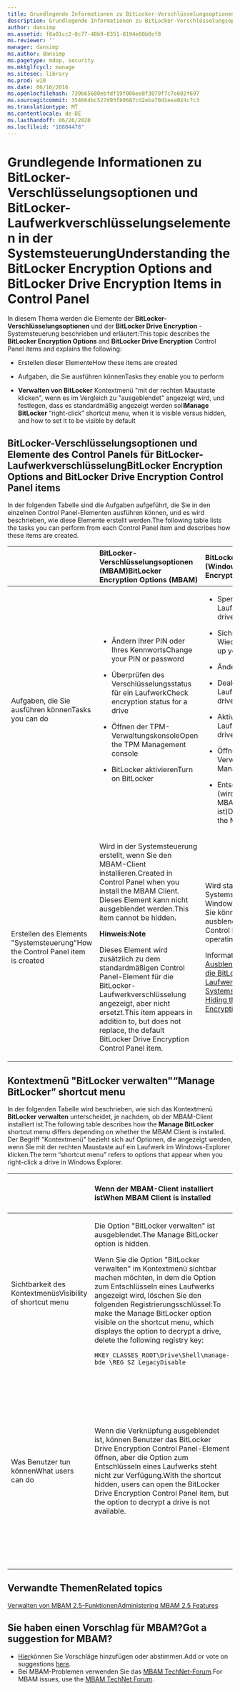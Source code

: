 ```yaml
---
title: Grundlegende Informationen zu BitLocker-Verschlüsselungsoptionen und BitLocker-Laufwerkverschlüsselungselementen in der Systemsteuerung
description: Grundlegende Informationen zu BitLocker-Verschlüsselungsoptionen und BitLocker-Laufwerkverschlüsselungselementen in der Systemsteuerung
author: dansimp
ms.assetid: f8a01cc2-0c77-48b9-8351-8194e80b0cf8
ms.reviewer: ''
manager: dansimp
ms.author: dansimp
ms.pagetype: mdop, security
ms.mktglfcycl: manage
ms.sitesec: library
ms.prod: w10
ms.date: 06/16/2016
ms.openlocfilehash: 739b65680ebfdf19f006ee8f3079f7c7e602f697
ms.sourcegitcommit: 354664bc527d93f80687cd2eba70d1eea024c7c3
ms.translationtype: MT
ms.contentlocale: de-DE
ms.lasthandoff: 06/26/2020
ms.locfileid: "10804478"
---
```

# <span data-ttu-id="09e84-103">Grundlegende Informationen zu BitLocker-Verschlüsselungsoptionen und BitLocker-Laufwerkverschlüsselungselementen in der Systemsteuerung</span><span class="sxs-lookup"><span data-stu-id="09e84-103">Understanding the BitLocker Encryption Options and BitLocker Drive Encryption Items in Control Panel</span></span>


<span data-ttu-id="09e84-104">In diesem Thema werden die Elemente der **BitLocker-Verschlüsselungsoptionen** und der **BitLocker Drive Encryption** -Systemsteuerung beschrieben und erläutert:</span><span class="sxs-lookup"><span data-stu-id="09e84-104">This topic describes the **BitLocker Encryption Options** and **BitLocker Drive Encryption** Control Panel items and explains the following:</span></span>

-   <span data-ttu-id="09e84-105">Erstellen dieser Elemente</span><span class="sxs-lookup"><span data-stu-id="09e84-105">How these items are created</span></span>

-   <span data-ttu-id="09e84-106">Aufgaben, die Sie ausführen können</span><span class="sxs-lookup"><span data-stu-id="09e84-106">Tasks they enable you to perform</span></span>

-   <span data-ttu-id="09e84-107">**Verwalten von BitLocker** Kontextmenü "mit der rechten Maustaste klicken", wenn es im Vergleich zu "ausgeblendet" angezeigt wird, und festlegen, dass es standardmäßig angezeigt werden soll</span><span class="sxs-lookup"><span data-stu-id="09e84-107">**Manage BitLocker** “right-click” shortcut menu, when it is visible versus hidden, and how to set it to be visible by default</span></span>

## <span data-ttu-id="09e84-108">BitLocker-Verschlüsselungsoptionen und Elemente des Control Panels für BitLocker-Laufwerkverschlüsselung</span><span class="sxs-lookup"><span data-stu-id="09e84-108">BitLocker Encryption Options and BitLocker Drive Encryption Control Panel items</span></span>


<span data-ttu-id="09e84-109">In der folgenden Tabelle sind die Aufgaben aufgeführt, die Sie in den einzelnen Control Panel-Elementen ausführen können, und es wird beschrieben, wie diese Elemente erstellt werden.</span><span class="sxs-lookup"><span data-stu-id="09e84-109">The following table lists the tasks you can perform from each Control Panel item and describes how these items are created.</span></span>

<table>
<colgroup>
<col width="33%" />
<col width="33%" />
<col width="33%" />
</colgroup>
<thead>
<tr class="header">
<th align="left"></th>
<th align="left"><span data-ttu-id="09e84-110">BitLocker-Verschlüsselungsoptionen (MBAM)</span><span class="sxs-lookup"><span data-stu-id="09e84-110">BitLocker Encryption Options (MBAM)</span></span></th>
<th align="left"><span data-ttu-id="09e84-111">BitLocker-Laufwerkverschlüsselung (Windows)</span><span class="sxs-lookup"><span data-stu-id="09e84-111">BitLocker Drive Encryption (Windows)</span></span></th>
</tr>
</thead>
<tbody>
<tr class="odd">
<td align="left"><p><span data-ttu-id="09e84-112">Aufgaben, die Sie ausführen können</span><span class="sxs-lookup"><span data-stu-id="09e84-112">Tasks you can do</span></span></p></td>
<td align="left"><ul>
<li><p><span data-ttu-id="09e84-113">Ändern Ihrer PIN oder Ihres Kennworts</span><span class="sxs-lookup"><span data-stu-id="09e84-113">Change your PIN or password</span></span></p></li>
<li><p><span data-ttu-id="09e84-114">Überprüfen des Verschlüsselungsstatus für ein Laufwerk</span><span class="sxs-lookup"><span data-stu-id="09e84-114">Check encryption status for a drive</span></span></p></li>
<li><p><span data-ttu-id="09e84-115">Öffnen der TPM-Verwaltungskonsole</span><span class="sxs-lookup"><span data-stu-id="09e84-115">Open the TPM Management console</span></span></p></li>
<li><p><span data-ttu-id="09e84-116">BitLocker aktivieren</span><span class="sxs-lookup"><span data-stu-id="09e84-116">Turn on BitLocker</span></span></p></li>
</ul></td>
<td align="left"><ul>
<li><p><span data-ttu-id="09e84-117">Sperren des Schutzes für ein Laufwerk</span><span class="sxs-lookup"><span data-stu-id="09e84-117">Suspend protection for a drive</span></span></p></li>
<li><p><span data-ttu-id="09e84-118">Sichern des Wiederherstellungsschlüssels</span><span class="sxs-lookup"><span data-stu-id="09e84-118">Back up your recovery key</span></span></p></li>
<li><p><span data-ttu-id="09e84-119">Ändern der PIN</span><span class="sxs-lookup"><span data-stu-id="09e84-119">Change your PIN</span></span></p></li>
<li><p><span data-ttu-id="09e84-120">Deaktivieren von BitLocker für ein Laufwerk</span><span class="sxs-lookup"><span data-stu-id="09e84-120">Turn off BitLocker for a drive</span></span></p></li>
<li><p><span data-ttu-id="09e84-121">Aktivieren von BitLocker für ein Laufwerk</span><span class="sxs-lookup"><span data-stu-id="09e84-121">Turn on BitLocker for a drive</span></span></p></li>
<li><p><span data-ttu-id="09e84-122">Öffnen der TPM-Verwaltungskonsole</span><span class="sxs-lookup"><span data-stu-id="09e84-122">Open the TPM Management console</span></span></p></li>
<li><p><span data-ttu-id="09e84-123">Entschlüsseln eines Laufwerks (wird nur angezeigt, wenn der MBAM-Client nicht installiert ist)</span><span class="sxs-lookup"><span data-stu-id="09e84-123">Decrypt a drive (appears only if the MBAM Client is NOT installed)</span></span></p></li>
</ul></td>
</tr>
<tr class="even">
<td align="left"><p><span data-ttu-id="09e84-124">Erstellen des Elements "Systemsteuerung"</span><span class="sxs-lookup"><span data-stu-id="09e84-124">How the Control Panel item is created</span></span></p></td>
<td align="left"><p><span data-ttu-id="09e84-125">Wird in der Systemsteuerung erstellt, wenn Sie den MBAM-Client installieren.</span><span class="sxs-lookup"><span data-stu-id="09e84-125">Created in Control Panel when you install the MBAM Client.</span></span> <span data-ttu-id="09e84-126">Dieses Element kann nicht ausgeblendet werden.</span><span class="sxs-lookup"><span data-stu-id="09e84-126">This item cannot be hidden.</span></span></p>
<div class="alert">
<strong><span data-ttu-id="09e84-127">Hinweis:</span><span class="sxs-lookup"><span data-stu-id="09e84-127">Note</span></span></strong><br/><p><span data-ttu-id="09e84-128">Dieses Element wird zusätzlich zu dem standardmäßigen Control Panel-Element für die BitLocker-Laufwerkverschlüsselung angezeigt, aber nicht ersetzt.</span><span class="sxs-lookup"><span data-stu-id="09e84-128">This item appears in addition to, but does not replace, the default BitLocker Drive Encryption Control Panel item.</span></span></p>
</div>
<div>

</div></td>
<td align="left"><p><span data-ttu-id="09e84-129">Wird standardmäßig in der Systemsteuerung als Teil des Windows-Betriebssystems angezeigt, Sie können es aber ausblenden.</span><span class="sxs-lookup"><span data-stu-id="09e84-129">Appears by default in Control Panel as part of the Windows operating system, but you can hide it.</span></span></p>
<p><span data-ttu-id="09e84-130">Informationen dazu finden Sie unter <a href="hiding-the-default-bitlocker-drive-encryption-item-in-control-panel-mbam-25.md" data-raw-source="[Hiding the Default BitLocker Drive Encryption Item in Control Panel](hiding-the-default-bitlocker-drive-encryption-item-in-control-panel-mbam-25.md)"> Ausblenden des Standardelements für die BitLocker-Laufwerkverschlüsselung in der Systemsteuerung </a> .</span><span class="sxs-lookup"><span data-stu-id="09e84-130">To hide it, see <a href="hiding-the-default-bitlocker-drive-encryption-item-in-control-panel-mbam-25.md" data-raw-source="[Hiding the Default BitLocker Drive Encryption Item in Control Panel](hiding-the-default-bitlocker-drive-encryption-item-in-control-panel-mbam-25.md)">Hiding the Default BitLocker Drive Encryption Item in Control Panel</a>.</span></span></p></td>
</tr>
</tbody>
</table>



## <a href="" id="-manage-bitlocker--shortcut-menu"></a><span data-ttu-id="09e84-131">Kontextmenü "BitLocker verwalten"</span><span class="sxs-lookup"><span data-stu-id="09e84-131">“Manage BitLocker” shortcut menu</span></span>


<span data-ttu-id="09e84-132">In der folgenden Tabelle wird beschrieben, wie sich das Kontextmenü **BitLocker verwalten** unterscheidet, je nachdem, ob der MBAM-Client installiert ist.</span><span class="sxs-lookup"><span data-stu-id="09e84-132">The following table describes how the **Manage BitLocker** shortcut menu differs depending on whether the MBAM Client is installed.</span></span> <span data-ttu-id="09e84-133">Der Begriff "Kontextmenü" bezieht sich auf Optionen, die angezeigt werden, wenn Sie mit der rechten Maustaste auf ein Laufwerk im Windows-Explorer klicken.</span><span class="sxs-lookup"><span data-stu-id="09e84-133">The term “shortcut menu” refers to options that appear when you right-click a drive in Windows Explorer.</span></span>

<table>
<colgroup>
<col width="33%" />
<col width="33%" />
<col width="33%" />
</colgroup>
<thead>
<tr class="header">
<th align="left"></th>
<th align="left"><span data-ttu-id="09e84-134">Wenn der MBAM-Client installiert ist</span><span class="sxs-lookup"><span data-stu-id="09e84-134">When MBAM Client is installed</span></span></th>
<th align="left"><span data-ttu-id="09e84-135">Wenn der MBAM-Client nicht installiert ist</span><span class="sxs-lookup"><span data-stu-id="09e84-135">When MBAM Client is not installed</span></span></th>
</tr>
</thead>
<tbody>
<tr class="odd">
<td align="left"><p><span data-ttu-id="09e84-136">Sichtbarkeit des Kontextmenüs</span><span class="sxs-lookup"><span data-stu-id="09e84-136">Visibility of shortcut menu</span></span></p></td>
<td align="left"><p><span data-ttu-id="09e84-137">Die Option "BitLocker verwalten" ist ausgeblendet.</span><span class="sxs-lookup"><span data-stu-id="09e84-137">The Manage BitLocker option is hidden.</span></span></p>
<p><span data-ttu-id="09e84-138">Wenn Sie die Option "BitLocker verwalten" im Kontextmenü sichtbar machen möchten, in dem die Option zum Entschlüsseln eines Laufwerks angezeigt wird, löschen Sie den folgenden Registrierungsschlüssel:</span><span class="sxs-lookup"><span data-stu-id="09e84-138">To make the Manage BitLocker option visible on the shortcut menu, which displays the option to decrypt a drive, delete the following registry key:</span></span></p>
<pre class="syntax" space="preserve"><code>HKEY_CLASSES_ROOT\Drive\Shell\manage-bde \REG_SZ LegacyDisable</code></pre></td>
<td align="left"><p><span data-ttu-id="09e84-139">Die Option "BitLocker verwalten" wird im Kontextmenü angezeigt.</span><span class="sxs-lookup"><span data-stu-id="09e84-139">The Manage BitLocker option appears on the shortcut menu.</span></span></p></td>
</tr>
<tr class="even">
<td align="left"><p><span data-ttu-id="09e84-140">Was Benutzer tun können</span><span class="sxs-lookup"><span data-stu-id="09e84-140">What users can do</span></span></p></td>
<td align="left"><p><span data-ttu-id="09e84-141">Wenn die Verknüpfung ausgeblendet ist, können Benutzer das BitLocker Drive Encryption Control Panel-Element öffnen, aber die Option zum Entschlüsseln eines Laufwerks steht nicht zur Verfügung.</span><span class="sxs-lookup"><span data-stu-id="09e84-141">With the shortcut hidden, users can open the BitLocker Drive Encryption Control Panel item, but the option to decrypt a drive is not available.</span></span></p></td>
<td align="left"><p><span data-ttu-id="09e84-142">Wenn die Verknüpfung angezeigt wird, wird durch Auswählen der <strong> Option BitLocker verwalten </strong> das Kontrollfeld Element für die BitLocker-Laufwerkverschlüsselung geöffnet, in dem die Option zum Entschlüsseln eines Laufwerks angezeigt wird.</span><span class="sxs-lookup"><span data-stu-id="09e84-142">With the shortcut visible, selecting the <strong>Manage BitLocker</strong> option opens the BitLocker Drive Encryption Control Panel item, which displays the option to decrypt a drive.</span></span></p></td>
</tr>
</tbody>
</table>




## <span data-ttu-id="09e84-143">Verwandte Themen</span><span class="sxs-lookup"><span data-stu-id="09e84-143">Related topics</span></span>


[<span data-ttu-id="09e84-144">Verwalten von MBAM 2.5-Funktionen</span><span class="sxs-lookup"><span data-stu-id="09e84-144">Administering MBAM 2.5 Features</span></span>](administering-mbam-25-features.md)



## <span data-ttu-id="09e84-145">Sie haben einen Vorschlag für MBAM?</span><span class="sxs-lookup"><span data-stu-id="09e84-145">Got a suggestion for MBAM?</span></span>
- <span data-ttu-id="09e84-146">[Hier](http://mbam.uservoice.com/forums/268571-microsoft-bitlocker-administration-and-monitoring)können Sie Vorschläge hinzufügen oder abstimmen.</span><span class="sxs-lookup"><span data-stu-id="09e84-146">Add or vote on suggestions [here](http://mbam.uservoice.com/forums/268571-microsoft-bitlocker-administration-and-monitoring).</span></span> 
- <span data-ttu-id="09e84-147">Bei MBAM-Problemen verwenden Sie das [MBAM TechNet-Forum](https://social.technet.microsoft.com/Forums/home?forum=mdopmbam).</span><span class="sxs-lookup"><span data-stu-id="09e84-147">For MBAM issues, use the [MBAM TechNet Forum](https://social.technet.microsoft.com/Forums/home?forum=mdopmbam).</span></span> 





